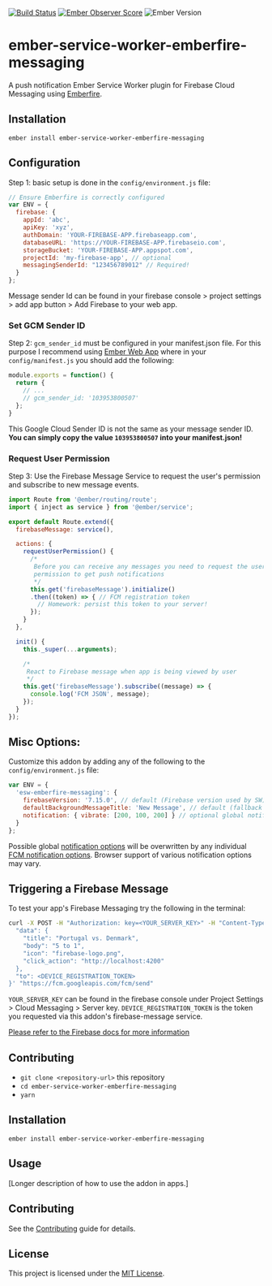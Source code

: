 [![Build Status](https://travis-ci.org/Matt-Jensen/ember-service-worker-emberfire-messaging.svg?branch=master)](https://travis-ci.org/Matt-Jensen/ember-service-worker-emberfire-messaging)
[![Ember Observer Score](http://emberobserver.com/badges/ember-service-worker-emberfire-messaging.svg)](http://emberobserver.com/addons/ember-service-worker-emberfire-messaging)
![Ember Version](https://embadge.io/v1/badge.svg?start=2.12.0)

# ember-service-worker-emberfire-messaging

A push notification Ember Service Worker plugin for Firebase Cloud Messaging using [Emberfire](https://github.com/firebase/emberFire).

## Installation
`ember install ember-service-worker-emberfire-messaging`

## Configuration
Step 1: basic setup is done in the `config/environment.js` file:
```js
// Ensure Emberfire is correctly configured
var ENV = {
  firebase: {
    appId: 'abc',
    apiKey: 'xyz',
    authDomain: 'YOUR-FIREBASE-APP.firebaseapp.com',
    databaseURL: 'https://YOUR-FIREBASE-APP.firebaseio.com',
    storageBucket: 'YOUR-FIREBASE-APP.appspot.com',
    projectId: 'my-firebase-app', // optional
    messagingSenderId: "123456789012" // Required!
  }
};
```
Message sender Id can be found in your firebase console > project settings > add app button > Add Firebase to your web app.

### Set GCM Sender ID
Step 2: `gcm_sender_id` must be configured in your manifest.json file.  For this purpose I recommend using [Ember Web App](https://github.com/san650/ember-web-app) where in your `config/manifest.js` you should add the following:
```js
module.exports = function() {
  return {
    // ...
    // gcm_sender_id: '103953800507'
  };
}
```
This Google Cloud Sender ID is not the same as your message sender ID.  **You can simply copy the value `103953800507` into your manifest.json!**

### Request User Permission
Step 3: Use the Firebase Message Service to request the user's permission and subscribe to new message events.

```js
import Route from '@ember/routing/route';
import { inject as service } from '@ember/service';

export default Route.extend({
  firebaseMessage: service(),

  actions: {
    requestUserPermission() {
      /*
       Before you can receive any messages you need to request the users'
       permission to get push notifications
       */
      this.get('firebaseMessage').initialize()
      .then((token) => { // FCM registration token
        // Homework: persist this token to your server!
      });
    }
  },

  init() {
    this._super(...arguments);

    /*
     React to Firebase message when app is being viewed by user
     */
    this.get('firebaseMessage').subscribe((message) => {
      console.log('FCM JSON', message);
    });
  }
});
```

## Misc Options:
Customize this addon by adding any of the following to the `config/environment.js` file:
```js
var ENV = {
  'esw-emberfire-messaging': {
    firebaseVersion: '7.15.0', // default (Firebase version used by SW)
    defaultBackgroundMessageTitle: 'New Message', // default (fallback title for background message)
    notification: { vibrate: [200, 100, 200] } // optional global notification settings
  }
};
```
Possible global [notification options](https://developer.mozilla.org/en-US/docs/Web/API/ServiceWorkerRegistration/showNotification) will be overwritten by any individual [FCM notification options](https://firebase.google.com/docs/cloud-messaging/http-server-ref#table2c).  Browser support of various notification options may vary.

## Triggering a Firebase Message
To test your app's Firebase Messaging try the following in the terminal:

```sh
curl -X POST -H "Authorization: key=<YOUR_SERVER_KEY>" -H "Content-Type: application/json" -d '{
  "data": {
    "title": "Portugal vs. Denmark",
    "body": "5 to 1",
    "icon": "firebase-logo.png",
    "click_action": "http://localhost:4200"
  },
  "to": <DEVICE_REGISTRATION_TOKEN>
}' "https://fcm.googleapis.com/fcm/send"
```
`YOUR_SERVER_KEY` can be found in the firebase console under Project Settings > Cloud Messaging > Server key.
`DEVICE_REGISTRATION_TOKEN` is the token you requested via this addon's firebase-message service.

[Please refer to the Firebase docs for more information]( https://firebase.google.com/docs/cloud-messaging/js/first-message)

## Contributing
* `git clone <repository-url>` this repository
* `cd ember-service-worker-emberfire-messaging`
* `yarn`

Installation
------------------------------------------------------------------------------

```
ember install ember-service-worker-emberfire-messaging
```


Usage
------------------------------------------------------------------------------

[Longer description of how to use the addon in apps.]


Contributing
------------------------------------------------------------------------------

See the [Contributing](CONTRIBUTING.md) guide for details.


License
------------------------------------------------------------------------------

This project is licensed under the [MIT License](LICENSE.md).
